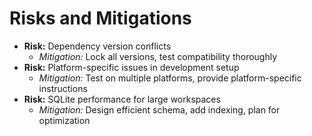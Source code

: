 # Risks and Mitigations
- **Risk:** Dependency version conflicts
  - *Mitigation:* Lock all versions, test compatibility thoroughly
- **Risk:** Platform-specific issues in development setup
  - *Mitigation:* Test on multiple platforms, provide platform-specific instructions
- **Risk:** SQLite performance for large workspaces
  - *Mitigation:* Design efficient schema, add indexing, plan for optimization
